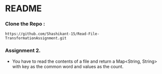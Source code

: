 # README

### Clone the Repo :
```
https://github.com/Shashikant-15/Read-File-TransformationAssignment.git
```

### Assignment 2.
* You have to read the contents of a file and return a Map<String, String> with key as the common word and values as the count.
